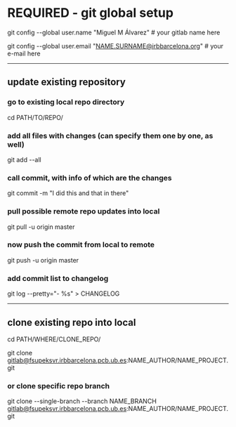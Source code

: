# REQUIRED - git global setup
git config --global user.name "Miguel M Álvarez" # your gitlab name here

git config --global user.email "NAME.SURNAME@irbbarcelona.org" # your e-mail here


-----------------------------------------------------------------------------------


## update existing repository

### go to existing local repo directory
cd PATH/TO/REPO/

### add all files with changes (can specify them one by one, as well)
git add --all

### call commit, with info of which are the changes
git commit -m "I did this and that in there"

### pull possible remote repo updates into local
git pull -u origin master

### now push the commit from local to remote
git push -u origin master

### add commit list to changelog
git log --pretty="- %s" > CHANGELOG


------------------------------------------------------------------------------------


## clone existing repo into local
cd PATH/WHERE/CLONE_REPO/

git clone gitlab@fsupeksvr.irbbarcelona.pcb.ub.es:NAME_AUTHOR/NAME_PROJECT.git

### or clone specific repo branch
git clone --single-branch --branch NAME_BRANCH gitlab@fsupeksvr.irbbarcelona.pcb.ub.es:NAME_AUTHOR/NAME_PROJECT.git
